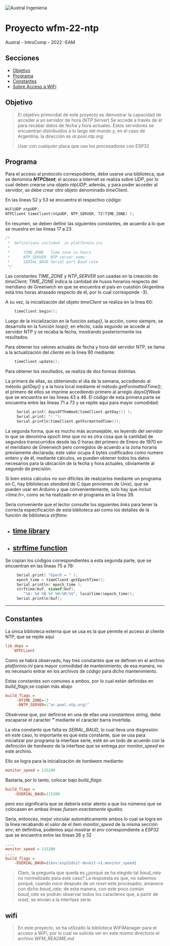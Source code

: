 

![Austral Ingenieria](https://encrypted-tbn0.gstatic.com/images?q=tbn%3AANd9GcQooGo7vQn4t9-6Bt46qZF-UY4_QFpYOeh7kVWzwpr_lbLr5wka)

# Proyecto wfm-22-ntp

 Austral - IntroComp - 2022 -EAM

## Secciones

- [Objetivo](#objetivo)
- [Programa](#programa)
- [Constantes](#constantes)
- [Sobre Acceso a WiFi](#wifi)


## Objetivo

>   El objetivo primordial de este proyecto es demostrar la capacidad de acceder a un servidor de hora (_NTP Server_)
>   Se accede a través de él para recabar datos de fecha y hora actuales.
>   Estos servidores se encuentran distribuídos a lo largo del mundo y, en el caso de Argentina, la dirección es _ar.pool.ntp.org_.
>
>   Usar con cualquier placa que use los procesadores con ESP32

## Programa

Para el acceso al protocolo correspodiente, debe usarse una biblioteca, que se denomina ___NTPClient___; el acceso a Internet se realiza sobre _UDP_, por lo cual deben crearse una objeto _ntpUDP_; además, y para poder acceder al servidor, se debe crear otro objeto denominado _timeClient_.

En las líneas 52 y 53 se encuentra el respectivo código:
~~~ C++
WiFiUDP ntpUDP;
NTPClient timeClient(ntpUDP, NTP_SERVER, TZ(TIME_ZONE) );
~~~

En resumen, se deben definir las siguientes constantes, de acuerdo a lo que se muestra en las líneas 17 a 23

~~~ C++
/*
 *  Definitions included  in platformio.ini
 * 
 *      TIME_ZONE   Time zone in hours
 *      NTP_SERVER  NTP server name
 *      SERIAL_BAUD Serial port Baud rate
 */
 ~~~

Las constantes _TIME\_ZONE_ y _NTP\_SERVER_ son usadas en la creación de _timeClient_; _TIME\_ZONE_ indica la cantidad de husos horarios respecto del meridiano de Greenwich en que se encuentra el país en cuestión (Argentina está tres horas atrasado respecto de él, por lo cual corresponde -3).

A su vez, la inicialización del objeto _timeClient_ se realiza en la línea 60:

~~~ C++
    timeClient.begin();
~~~

Luego de la inicialización en la función _setup()_, la acción, como siempre, se desarrolla en la función _loop()_; en efecto, cada segundo se accede al servidor NTP y se recaba la fecha, mostrando posteriormente los resultados.

Para obtener los valores actuales de fecha y hora del servidor NTP, se llama a la actualización del _cliente_ en la línea 90 mediante:

~~~ C++
    timeClient.update();
~~~

Para obtener los resultados, se realiza de dos formas distintas.

La primera de ellas, es obteniendo el día de la semana, accediendo al método _getDay()_ y a la hora local mediante el método _getFormattedTime()_; el primero de ellos se imprime accediendo primero al arreglo _daysOfWeek_ que se encuentra en las líneas 43 a 46. El código de esta primera parte se encuentra entre las líneas 71 a 73 y se repite aquí para mayor comodidad:

~~~ C++
     Serial.print( daysOfTheWeek[timeClient.getDay()] );
     Serial.print( ": ");
     Serial.println(timeClient.getFormattedTime());
~~~

La segunda forma, que es mucho más aconsejable, es leyendo del servidor lo que se denomina _epoch time_ que no es otra cosa que la cantidad de segundos transcurridos desde las 0 horas del primero de Enero de 1970 en el meridiano de Greenwich pero corregidos de acuerdo a la zona horaria previamente declarada; este valor ocupa 4 bytes codificados como numero entero y de él, mediante cálculos, se pueden obtener todos los datos necesarios para la ubicación de la fecha y hora actuales, obviamente al segundo de precisión.

Si bien estos cálculos no son difíciles de realizarlos mediante un programa en C, hay bibliotecas _standard_ de C (que provienen de Unix), que se pueden usar en Arduino y que convenientemente, solo hay que incluir _<time.h>_, como se ha realizado en el programa en la línea 39.

Sería conveniente que el lector consulte los siguientes _links_ para tener la correcta especificación de esta biblioteca así como los detalles de la función de biblioteca _strftime_:

- ## [time library](https://es.wikipedia.org/wiki/Time.h)
- ## [strftime function](http://man7.org/linux/man-pages/man3/strftime.3.html)

Se copian los códigos correspondientes a esta segunda parte, que se encuentran en las líneas 75 a 79:

~~~ C++
     Serial.print( "Epoch = " );
     epoch_time = timeClient.getEpochTime();
     Serial.println( epoch_time );
     strftime(buf, sizeof(buf),
        "%A: %d %B %Y %H:%M:%S", localtime(&epoch_time));
     Serial.println(buf);
~~~

---

## Constantes

La única biblioteca externa que se usa es la que permite el acceso al cliente NTP, que se repite aqui

~~~ ini
lib_deps =
    NTPCLient
~~~


Como se habrá observado, hay tres constantes que se definen en el archivo _platformio.ini_ para mayor comodidad de mantenimiento; de esa manera, no es necesario entrar en los archivos de código para dicho mantenimiento.

Estas constantes son comunes a ambos, por lo cual están definidas en _build_flags_;se copian más abajo

~~~ ini
build_flags =
     -DTIME_ZONE=-3
     -DNTP_SERVER=\"ar.pool.ntp.org\"
~~~

Obsérvese que, por definirse en una de ellas una constantexs _string_, debe escaparse el caracter ___"___ mediante el caracter barra invertida.

La otra constante que falta es _SERIAL\_BAUD_, lo cual lleva una disgresión: en este caso, lo importante es que esta constante, que se usa para inicializar por programa la interfase serie, esté en un todo de acuerdo con la definición de _hardware_ de la interfase que se entrega por _monitor\_speed_ en este archivo.

Ello se logra para la inicialización de _hardware_ mediante:

~~~ ini
monitor_speed = 115200
~~~

Bastaría, por lo tanto, colocar bajo _build\_flags_:

~~~ ini
build_flags =
    -DSERIAL_BAUD=115200
~~~

pero eso significaría que se debería estar atento a que los números que se colocasen en ambas líneas _fuesen exactamente iguales_.

Sería, entonces, mejor vincular automáticamente ambos lo cual se logra en la línea recabando el valor de el ítem _monitor\_speed_ de la misma sección _env_; en definitiva, podemos aquí mostrar el _env_ correspondiente a _ESP32_ que se encuentra entre las líneas 26 y 32

~~~ ini
....
monitor_speed = 115200
....
build_flags =
    -DSERIAL_BAUD=${env:esp32doit-devkit-v1.monitor_speed}
~~~

>Claro, la pregunta que queda es ¿porqué se ha elegido tal _baud\_rate_ no normalizado para este caso? La respuesta es que, no sabemos porqué, cuando _nace_ después de un _reset_ este procesador, amanece con dicho _baud\_rate_; de esta manera, con este poco común _baud\_rate_ se podrán observar todos los caracteres que, a partir de _reset_, se envían a la interfase serie.

##    wifi

> En este proyecto, se ha utilizado la biblioteca WiFiManager para el acceso a WiFi, por lo cual se solicita ver en este mismo directorio el archivo _WFM_README.md_


